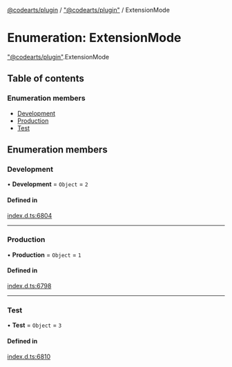 [@codearts/plugin](../README.md) / ["@codearts/plugin"](../modules/_codearts_plugin_.md) / ExtensionMode

# Enumeration: ExtensionMode

["@codearts/plugin"](../modules/_codearts_plugin_.md).ExtensionMode

## Table of contents

### Enumeration members

- [Development](codearts_plugin_.ExtensionMode.md#development)
- [Production](codearts_plugin_.ExtensionMode.md#production)
- [Test](codearts_plugin_.ExtensionMode.md#test)

## Enumeration members

### Development

• **Development** = `Object` = `2`

#### Defined in

[index.d.ts:6804](https://github.com/huaweicloud/cloudide-plugin-api/blob/203b986/index.d.ts#L6804)

___

### Production

• **Production** = `Object` = `1`

#### Defined in

[index.d.ts:6798](https://github.com/huaweicloud/cloudide-plugin-api/blob/203b986/index.d.ts#L6798)

___

### Test

• **Test** = `Object` = `3`

#### Defined in

[index.d.ts:6810](https://github.com/huaweicloud/cloudide-plugin-api/blob/203b986/index.d.ts#L6810)
